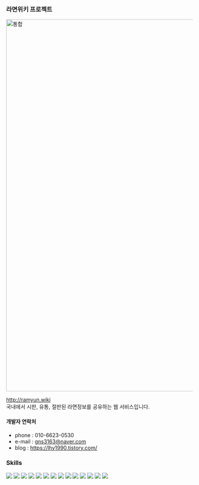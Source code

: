 ### 라면위키 프로젝트
<img width="1005" alt="통합" src="https://user-images.githubusercontent.com/44134757/144951932-54231b1f-75d2-4efb-af79-406fab6291ff.PNG">

 http://ramyun.wiki  
국내에서 시판, 유통, 절판된 라면정보를 공유하는 웹 서비스입니다. 

#### 개발자 연락처
- phone : 010-6623-0530
- e-mail : gns3163@naver.com
- blog : https://lhy1990.tistory.com/  
### __Skills__  
<img src="https://img.shields.io/badge/JAVA-007396?style=flat&logo=Java&logoColor=ffffff"/> <img src="https://img.shields.io/badge/Spring-6DB33F?style=flat&logo=Spring&logoColor=ffffff"/> <img src="https://img.shields.io/badge/Apache Maven-C71A36?style=flat&logo=Apache Maven&logoColor=ffffff"/>
<img src="https://img.shields.io/badge/Mybatis-0085CA?style=flat&logo=CircleCI&logoColor=ffffff"/> <img src="https://img.shields.io/badge/JSP-F9A03C?style=flat&logo=Java&logoColor=ffffff"/> <img src="https://img.shields.io/badge/C-0288D1?style=flat&logo=C&logoColor=ffffff"/> <img src="https://img.shields.io/badge/HTML5-E34F26?style=flat&logo=HTML5&logoColor=ffffff"/> <img src="https://img.shields.io/badge/CSS3-1572B6?style=flat&logo=CSS3&logoColor=ffffff"/> <img src="https://img.shields.io/badge/jQuery-0769AD?style=flat&logo=jQuery&logoColor=ffffff"/> <img src="https://img.shields.io/badge/javascript-F7DF1E?style=flat&logo=javascript&logoColor=ffffff"/> <img src="https://img.shields.io/badge/MySQL-4479A1?style=flat&logo=MySQL&logoColor=ffffff"/> <img src="https://img.shields.io/badge/Apache Tomcat-F8DC75?style=flat&logo=Apache Tomcat&logoColor=ffffff"/> <img src="https://img.shields.io/badge/CentOS-262577?style=flat&logo=CentOS&logoColor=ffffff"/> <img src="https://img.shields.io/badge/naver cloud flaform-2F8D46?style=flat&logo=Cloudways&logoColor=ffffff"/>

